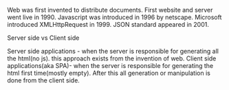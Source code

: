 Web was first invented to distribute documents.
First website and server went live in 1990.
Javascript was introduced in 1996 by netscape.
Microsoft introduced XMLHttpRequest in 1999. 
JSON standard appeared in 2001.

Server side vs Client side

Server side applications - when the server is responsible for generating all the html(no js). this approach exists from the invention of web.
Client side applications(aka SPA)- when the server is responsible for generating the html first time(mostly empty). After this all generation or manipulation is done from the client side. 
